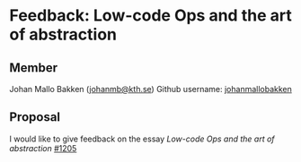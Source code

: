 # Feedback: Low-code Ops and the art of abstraction



 ## Member
 Johan Mallo Bakken (johanmb@kth.se)
 Github username: [johanmallobakken](https://github.com/johanmallobakken)
 
 ## Proposal
 
 I would like to give feedback on the essay *Low-code Ops and the art of abstraction* [#1205](https://github.com/KTH/devops-course/pull/1205)